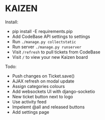 KAIZEN
======

Install:

* pip install -E requirements.pip
* Add CodeBase API settings to settings
* Run `./manage.py collectstatic`
* Run server `./manage.py runserver`
* Visit `/refresh` to pull tickets from CodeBase
* Visit `/` to view your new Kaizen board

Todo:

* Push changes on Ticket.save()
* AJAX refresh on modal update
* Assign categories colours
* Add websockets UI with django-socketio
* New ticket button next to logo
* Use activity feed
* Impelemt @all and released buttons
* Add settings page
